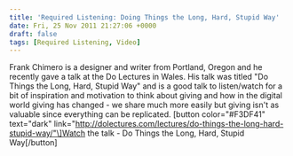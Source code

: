 ```yaml
---
title: 'Required Listening: Doing Things the Long, Hard, Stupid Way'
date: Fri, 25 Nov 2011 21:27:06 +0000
draft: false
tags: [Required Listening, Video]
---
```


Frank Chimero is a designer and writer from Portland, Oregon and he recently gave a talk at the Do Lectures in Wales. His talk was titled "Do Things the Long, Hard, Stupid Way" and is a good talk to listen/watch for a bit of inspiration and motivation to think about giving and how in the digital world giving has changed - we share much more easily but giving isn't as valuable since everything can be replicated. \[button color="#F3DF41" text="dark" link="http://dolectures.com/lectures/do-things-the-long-hard-stupid-way/"\]Watch the talk - Do Things the Long, Hard, Stupid Way\[/button\]